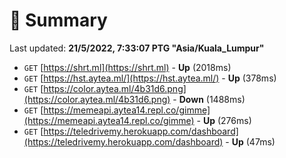 # 📖 Summary
Last updated: **21/5/2022, 7:33:07 PTG "Asia/Kuala_Lumpur"**

- `GET` [https://shrt.ml](https://shrt.ml) - **Up** (2018ms)
- `GET` [https://hst.aytea.ml/](https://hst.aytea.ml/) - **Up** (378ms)
- `GET` [https://color.aytea.ml/4b31d6.png](https://color.aytea.ml/4b31d6.png) - **Down** (1488ms)
- `GET` [https://memeapi.aytea14.repl.co/gimme](https://memeapi.aytea14.repl.co/gimme) - **Up** (276ms)
- `GET` [https://teledrivemy.herokuapp.com/dashboard](https://teledrivemy.herokuapp.com/dashboard) - **Up** (47ms)
